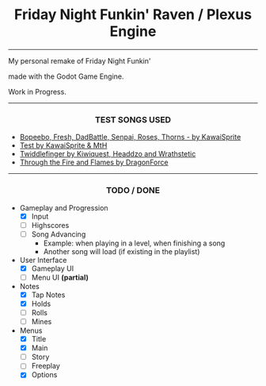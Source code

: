 
<h1 align="center">Friday Night Funkin' Raven / Plexus Engine</h1>

---

My personal remake of Friday Night Funkin'

made with the Godot Game Engine.

Work in Progress.

---

<h3 align="center">TEST SONGS USED</h3>

- [Bopeebo, Fresh, DadBattle, Senpai, Roses, Thorns - by KawaiSprite](https://www.youtube.com/watch?v=v7Bsin2o0J4&list=PLnzd0K7_fn58_UNWdmDsps4O_R3W36Knv&index=3)
- [Test by KawaiSprite & MtH](https://www.youtube.com/watch?v=uOZZI7O-RlY)
- [Twiddlefinger by Kiwiquest, Headdzo and Wrathstetic](https://www.youtube.com/watch?v=_omCh4kJ2kg)
- [Through the Fire and Flames by DragonForce](https://www.youtube.com/watch?v=0jgrCKhxE1s)
---

<h3 align="center">TODO / DONE</h3>

- Gameplay and Progression
	- [x] Input
	- [ ] Highscores
	- [ ] Song Advancing
		- Example: when playing in a level, when finishing a song
		- Another song will load (if existing in the playlist)

- User Interface
	- [x] Gameplay UI
	- [ ] Menu UI **(partial)**

- Notes
	- [x] Tap Notes
	- [x] Holds
	- [ ] Rolls
	- [ ] Mines

- Menus
	- [x] Title
	- [x] Main
	- [ ] Story
	- [ ] Freeplay
	- [x] Options
